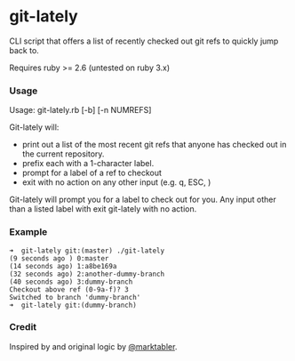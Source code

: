 # git-lately
CLI script that offers a list of recently checked out git refs to quickly jump back to.

Requires ruby >= 2.6 (untested on ruby 3.x)

### Usage
Usage: git-lately.rb [-b] [-n NUMREFS]

Git-lately will:
- print out a list of the most recent git refs that anyone has checked out in the current repository.
- prefix each with a 1-character label. 
- prompt for a label of a ref to checkout
- exit with no action on any other input (e.g. q, ESC, <return>)

Git-lately will prompt you for a label to check out for you. Any input other 
than a listed label with exit git-lately with no action.

### Example
```
➜  git-lately git:(master) ./git-lately
(9 seconds ago ) 0:master
(14 seconds ago) 1:a8be169a
(32 seconds ago) 2:another-dummy-branch
(40 seconds ago) 3:dummy-branch
Checkout above ref (0-9a-f)? 3
Switched to branch 'dummy-branch'
➜  git-lately git:(dummy-branch)
```

### Credit
Inspired by and original logic by [@marktabler](https://github.com/marktabler).
